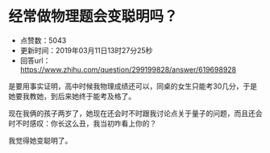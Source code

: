 # 经常做物理题会变聪明吗？
- 点赞数：5043
- 更新时间：2019年03月11日13时27分25秒
- 回答url：https://www.zhihu.com/question/299199828/answer/619698928
<body>
 <p data-pid="NZsU2JKL">是要用事实证明，高中时候我物理成绩还可以，同桌的女生只能考30几分，于是她要我教她，到后来她终于能考及格了。</p>
 <p data-pid="dzkQyoW_">现在我俩的孩子两岁了，她现在还会时不时跟我讨论点关于量子的问题，而且还会时不时感叹：你长这么丑，我当初咋看上你的？</p>
 <p data-pid="Q1yEv57D">我觉得她变聪明了。</p>
</body>